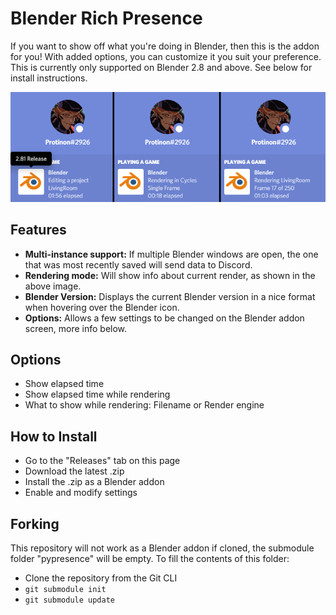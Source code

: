 # Blender Rich Presence

If you want to show off what you're doing in Blender, then this is the addon for you! With added options, you can customize it you suit your preference. This is currently only supported on Blender 2.8 and above. See below for install instructions.

![Rich Presence Preview](images/preview.png)

## Features

* **Multi-instance support:** If multiple Blender windows are open, the one that was most recently saved will send data to Discord.
* **Rendering mode:** Will show info about current render, as shown in the above image.
* **Blender Version:** Displays the current Blender version in a nice format when hovering over the Blender icon.
* **Options:** Allows a few settings to be changed on the Blender addon screen, more info below.

## Options

* Show elapsed time
* Show elapsed time while rendering
* What to show while rendering: Filename or Render engine

## How to Install

* Go to the "Releases" tab on this page
* Download the latest .zip
* Install the .zip as a Blender addon
* Enable and modify settings

## Forking

This repository will not work as a Blender addon if cloned, the submodule folder "pypresence" will be empty. To fill the contents of this folder:

* Clone the repository from the Git CLI
* `git submodule init`
* `git submodule update`